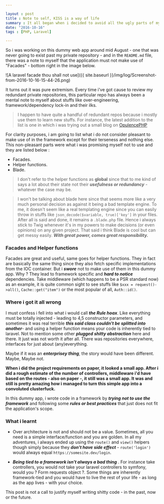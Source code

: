 ```yaml
---

layout : post
title : Note to self, KISS is a way of life
summary : It all began when i decided to avoid all the ugly parts of my chosen framework, Laravel. Laravel "Facades", global helper functions et al. Little did i know it was more than what meets the eyes.
date: "2016-10-16"
tags : [PHP, Laravel]

---
```



So i was working on this dummy web app around mid August - one that was never going to exist past my private repository - and in the `README.md` file, there was a note to myself that the application must not make use of "Facades" - bottom right in the image below.

![A laravel facade thou shall not use]({{ site.baseurl }}/img/log/Screenshot-from-2016-10-16-15-44-26.png)

It turns out it was pure extremism. Every time i've got cause to review my redundant private repositories, this particular repo has always been a mental note to myself about stuffs like over-engineering, framework/dependency lock-in and their ilks.

> I happen to have quite a handful of redundant repos because i mostly use them to learn new stuffs.
For instance, the latest addition to the list is one in which i was trying out a small blog on [OpulencePHP](https://opulencephp.com)

For clarity purposes, i am going to list what i do not consider pleasant to make use of in the framework except for their terseness and nothing else. This non-pleasant parts were what i was promising myself not to use and they are listed below :

- Facades.
- Helper functions.
- Blade.

> I don't refer to the helper functions as **global** since that to me kind of says a lot about their state not their ***usefulness or redundancy*** - whatever the case may be.

> I won't be talking about blade here since that seems more like a very much personal decision as against it being a bad template engine. To me, it doesn't seem like a real templating engine since you can easily throw in stuffs like `json_decode($variable, true)['key']` in your files. After all is said and done, it remains a `.blade.php` file. Hence i always stick to Twig whenever it's in my powers to make decisions (or even opinions) on any given project. That said i think Blade is cool but can get messy easily. ***With great power, comes great responsibility.***

### Facades and Helper functions

Facades are great and useful, same goes for helper functions. They in fact are basically the same thing since they also fetch specific implementations from the IOC container. But i ***swore*** not to make use of them in this dummy app. Why ? They lead to framework specific and ***hard to notice*** dependencies. Take middleware (which happens to be a PSR standard now) as an example, it is quite common sight to see stuffs like `$xxx = request()->all()`, `Cache::get("item")` or the most popular of all, `Auth::id()`.

### Where i got it all wrong

I must confess i fell into what i would call ***the Rule hoax***. Like everything must be totally injected - leading to 4,5 constructor parameters, and sometimes it was real terrible ***this said class couldn't be splitted into another***- and using a helper function means your code is inherently tied to laravel. Not to mention some other ***plugged shitty abstraction*** here and there. It just was not worth it after all. There was repositories everywhere, interfaces for just about (any)everything.

Maybe if it was an ***enterprisey thing***, the story would have been different. Maybe, Maybe not.

**When i did the project requirements on paper, it looked a small app. After i did a rough estimate of the number of controllers, middleware i'd have based on the routes - also on paper -, it still was a small app. It was and still is pretty amazing how i managed to turn this simple app into a convoluted clusterfuck.**

In this dummy app, i wrote code in a framework by ***trying not to use the framework*** and following some ***rules or best practices*** that just does not fit the application's scope.

### What i learnt

- Over architecture is not and should not be a value. Sometimes, all you need is a simple interface/function and you are golden. In all my adventures, i always ended up using the `route()` and `view()` helpers though simply because they ***don't have side effect*** - `route('login')` would always equal `https://somesite.dev/login`.

- ***Being tied to a framework isn't always a bad thing*** .  For instance take controllers, you would not take your laravel controllers to symfony, would you ? Form requests object ?. Some things are inherently framework-tied and you would have to live the rest of your life - as long as the app lives - with your choice.

This post is not a call to justify myself writing shitty code - in the past, now or the future.

